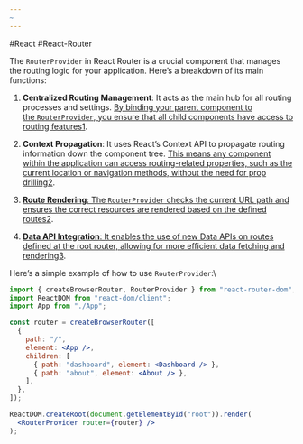 ```yaml
---
~
---
```

#React #React-Router


The `RouterProvider` in React Router is a crucial component that manages the routing logic for your application. Here’s a breakdown of its main functions:

1. **Centralized Routing Management**: It acts as the main hub for all routing processes and settings. [By binding your parent component to the `RouterProvider`, you ensure that all child components have access to routing features](https://reactrouter.com/en/main/routers/router-provider)[1](https://reactrouter.com/en/main/routers/router-provider).
    
2. **Context Propagation**: It uses React’s Context API to propagate routing information down the component tree. [This means any component within the application can access routing-related properties, such as the current location or navigation methods, without the need for prop drilling](https://www.geeksforgeeks.org/what-is-routerprovider-in-react-router/)[2](https://www.geeksforgeeks.org/what-is-routerprovider-in-react-router/).
    
3. [**Route Rendering**: The `RouterProvider` checks the current URL path and ensures the correct resources are rendered based on the defined routes](https://www.geeksforgeeks.org/what-is-routerprovider-in-react-router/)[2](https://www.geeksforgeeks.org/what-is-routerprovider-in-react-router/).
    
4. [**Data API Integration**: It enables the use of new Data APIs on routes defined at the root router, allowing for more efficient data fetching and rendering](https://reactrouter.com/en/main/upgrading/v6-data)[3](https://reactrouter.com/en/main/upgrading/v6-data).
    

Here’s a simple example of how to use `RouterProvider`:\
```jsx
import { createBrowserRouter, RouterProvider } from "react-router-dom";
import ReactDOM from "react-dom/client";
import App from "./App";

const router = createBrowserRouter([
  {
    path: "/",
    element: <App />,
    children: [
      { path: "dashboard", element: <Dashboard /> },
      { path: "about", element: <About /> },
    ],
  },
]);

ReactDOM.createRoot(document.getElementById("root")).render(
  <RouterProvider router={router} />
);

```